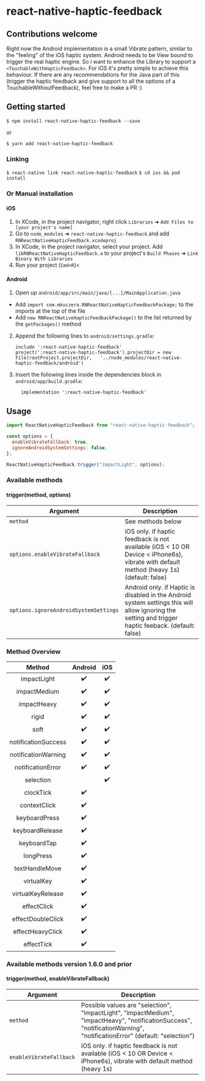 # react-native-haptic-feedback

## Contributions welcome

Right now the Android implementation is a small Vibrate pattern, similar to the "feeling" of the iOS haptic system. Android needs to be View bound to trigger the real haptic engine.
So i want to enhance the Library to support a `<TouchableWithHapticFeedback>`. For iOS it's pretty simple to achieve this behaviour. If there are any recommendations for the Java part of this (trigger the haptic feedback and give support to all the options of a TouchableWithoutFeedback), feel free to make a PR :)

## Getting started

`$ npm install react-native-haptic-feedback --save`

or

`$ yarn add react-native-haptic-feedback`

### Linking

`$ react-native link react-native-haptic-feedback`
`$ cd ios && pod install`

### Or Manual installation

#### iOS

1. In XCode, in the project navigator, right click `Libraries` ➜ `Add Files to [your project's name]`
2. Go to `node_modules` ➜ `react-native-haptic-feedback` and add `RNReactNativeHapticFeedback.xcodeproj`
3. In XCode, in the project navigator, select your project. Add `libRNReactNativeHapticFeedback.a` to your project's `Build Phases` ➜ `Link Binary With Libraries`
4. Run your project (`Cmd+R`)<

#### Android

1. Open up `android/app/src/main/java/[...]/MainApplication.java`

- Add `import com.mkuczera.RNReactNativeHapticFeedbackPackage;` to the imports at the top of the file
- Add `new RNReactNativeHapticFeedbackPackage()` to the list returned by the `getPackages()` method

2. Append the following lines to `android/settings.gradle`:
   ```
   include ':react-native-haptic-feedback'
   project(':react-native-haptic-feedback').projectDir = new File(rootProject.projectDir, 	'../node_modules/react-native-haptic-feedback/android')
   ```
3. Insert the following lines inside the dependencies block in `android/app/build.gradle`:
   ```
     implementation ':react-native-haptic-feedback'
   ```

## Usage

```javascript
import ReactNativeHapticFeedback from "react-native-haptic-feedback";

const options = {
  enableVibrateFallback: true,
  ignoreAndroidSystemSettings: false,
};

ReactNativeHapticFeedback.trigger("impactLight", options);
```

### Available methods

#### trigger(method, options)

| Argument                              | Description                                                                                                                                          |
| ------------------------------------- | ---------------------------------------------------------------------------------------------------------------------------------------------------- |
| `method`                              | See methods below                                                                                                                                    |
| `options.enableVibrateFallback`       | iOS only. if haptic feedback is not available (iOS < 10 OR Device < iPhone6s), vibrate with default method (heavy 1s) (default: false)               |
| `options.ignoreAndroidSystemSettings` | Android only. if Haptic is disabled in the Android system settings this will allow ignoring the setting and trigger haptic feeback. (default: false) |

### Method Overview

|       Method        |      Android       |        iOS         |
| :-----------------: | :----------------: | :----------------: |
|     impactLight     | :heavy_check_mark: | :heavy_check_mark: |
|    impactMedium     | :heavy_check_mark: | :heavy_check_mark: |
|     impactHeavy     | :heavy_check_mark: | :heavy_check_mark: |
|        rigid        | :heavy_check_mark: | :heavy_check_mark: |
|        soft         | :heavy_check_mark: | :heavy_check_mark: |
| notificationSuccess | :heavy_check_mark: | :heavy_check_mark: |
| notificationWarning | :heavy_check_mark: | :heavy_check_mark: |
|  notificationError  | :heavy_check_mark: | :heavy_check_mark: |
|      selection      |                    | :heavy_check_mark: |
|      clockTick      | :heavy_check_mark: |                    |
|    contextClick     | :heavy_check_mark: |                    |
|    keyboardPress    | :heavy_check_mark: |                    |
|   keyboardRelease   | :heavy_check_mark: |                    |
|     keyboardTap     | :heavy_check_mark: |                    |
|      longPress      | :heavy_check_mark: |                    |
|   textHandleMove    | :heavy_check_mark: |                    |
|     virtualKey      | :heavy_check_mark: |                    |
|  virtualKeyRelease  | :heavy_check_mark: |                    |
|     effectClick     | :heavy_check_mark: |                    |
|  effectDoubleClick  | :heavy_check_mark: |                    |
|  effectHeavyClick   | :heavy_check_mark: |                    |
|     effectTick      | :heavy_check_mark: |                    |

### Available methods version 1.6.0 and prior

#### trigger(method, enableVibrateFallback)

| Argument                | Description                                                                                                                                                             |
| ----------------------- | ----------------------------------------------------------------------------------------------------------------------------------------------------------------------- |
| `method`                | Possible values are "selection", "impactLight", "impactMedium", "impactHeavy", "notificationSuccess", "notificationWarning", "notificationError" (default: "selection") |
| `enableVibrateFallback` | iOS only. if haptic feedback is not available (iOS < 10 OR Device < iPhone6s), vibrate with default method (heavy 1s)                                                   |
